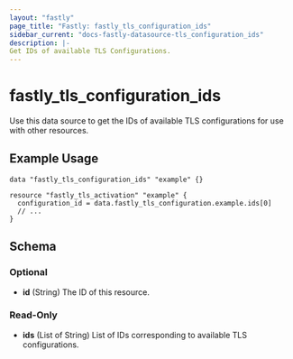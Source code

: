 ```yaml
---
layout: "fastly"
page_title: "Fastly: fastly_tls_configuration_ids"
sidebar_current: "docs-fastly-datasource-tls_configuration_ids"
description: |-
Get IDs of available TLS Configurations.
---
```


# fastly_tls_configuration_ids

Use this data source to get the IDs of available TLS configurations for use with other resources.

## Example Usage

```hcl
data "fastly_tls_configuration_ids" "example" {}

resource "fastly_tls_activation" "example" {
  configuration_id = data.fastly_tls_configuration.example.ids[0]
  // ...
}
```
<!-- schema generated by tfplugindocs -->
## Schema

### Optional

- **id** (String) The ID of this resource.

### Read-Only

- **ids** (List of String) List of IDs corresponding to available TLS configurations.

